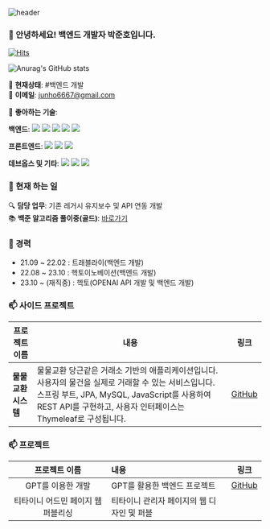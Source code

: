 ![header](https://capsule-render.vercel.app/api?text=오늘도_화이팅_넘치게&animation=fadeIn&type=Waving&color=gradient)

### 👋 안녕하세요! 백엔드 개발자 박준호입니다.

[![Hits](https://hits.seeyoufarm.com/api/count/incr/badge.svg?url=https://github.com/KAN-JUNHO/KAN-JUNHO)](https://github.com/KAN-JUNHO/KAN-JUNHO)

![Anurag's GitHub stats](https://github-readme-stats.vercel.app/api?username=KAN-JUNHO&show_icons=true&theme=radical)

🌱 **현재상태**: #백엔드 개발  
📧 **이메일**: junho6667@gmail.com  

🚀 **좋아하는 기술**:

**백엔드**:
<img src="https://img.shields.io/badge/Java-green?style=for-the-badge&logo=Java&logoColor=007396" /> <img src="https://img.shields.io/badge/spring-green?style=for-the-badge&logo=Spring&logoColor=6DB33F" /> <img src="https://img.shields.io/badge/Python-blueviolet?style=for-the-badge&logo=Python&logoColor=ffdd54" /> <img src="https://img.shields.io/badge/Spring Boot-green?style=for-the-badge&logo=Spring&logoColor=6DB33F" /> <img src="https://img.shields.io/badge/MySQL-blue?style=for-the-badge&logo=MySQL&logoColor=white" />

**프론트엔드**:
<img src="https://img.shields.io/badge/JavaScript-yellow?style=for-the-badge&logo=JavaScript&logoColor=F7DF1E" /> <img src="https://img.shields.io/badge/jQuery-yellow?style=for-the-badge&logo=jQuery&logoColor=0769AD" /> <img src="https://img.shields.io/badge/React-61DAFB?style=for-the-badge&logo=React&logoColor=white" />

**데브옵스 및 기타**:
<img src="https://img.shields.io/badge/GitLab-blue?style=for-the-badge&logo=gitlab" /> <img src="https://img.shields.io/badge/Langchain-lightgrey?style=for-the-badge&logo=Langchain&logoColor=blue" /> <img src="https://img.shields.io/badge/Streamlit-orange?style=for-the-badge&logo=Streamlit&logoColor=white" />


### 🥾 현재 하는 일
🔍 **담당 업무**: 기존 레거시 유지보수 및 API 연동 개발  
📚 **백준 알고리즘 풀이중(골드)**: [바로가기](https://www.acmicpc.net/user/junho7778)

### 🔭 경력
- 21.09 ~ 22.02 : 트래블라이(백엔드 개발)
- 22.08 ~ 23.10 : 헥토이노베이션(백엔드 개발)
- 23.10 ~ (재직중) : 헥토(OPENAI API 개발 및 백엔드 개발) 

### 📫 사이드 프로젝트

| 프로젝트 이름 | 내용 | 링크 |
|---------------|------|------|
| **물물교환 시스템** | 물물교환 당근같은 거래소 기반의 애플리케이션입니다. 사용자의 물건을 실제로 거래할 수 있는 서비스입니다. 스프링 부트, JPA, MySQL, JavaScript를 사용하여 REST API를 구현하고, 사용자 인터페이스는 Thymeleaf로 구성됩니다. | [GitHub](https://github.com/classMarket/marketRestApi) |

### 📫 프로젝트
| 프로젝트 이름 | 내용 | 링크 |
|:---:|:---|:---:|
| GPT를 이용한 개발 | GPT를 활용한 백엔드 프로젝트 | [GitHub](https://github.com/KAN-JUNHO/fastApiProject2) |
| 티타이니 어드민 페이지 웹퍼블리싱 | 티타이니 관리자 페이지의 웹 디자인 및 퍼블
